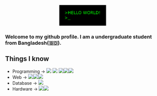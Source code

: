 <div align = "center" >
  <img alt="GIF" width='30%' src="https://github.com/Mrrobi/Mrrobi/blob/master/img/hello.gif" />
</div>

### Welcome to my github profile. I am a undergraduate student from  Bangladesh(:bangladesh:).

## Things I know
* Programming -> <img src="https://img.icons8.com/color/48/000000/c-programming.png"/>&nbsp;<img src="https://img.icons8.com/color/48/000000/c-plus-plus-logo.png"/> <img src="https://img.icons8.com/color/48/000000/java-coffee-cup-logo.png"/><img src="https://img.icons8.com/color/48/000000/python.png"/><img src="https://img.icons8.com/fluent/48/000000/android-os.png"/>
* Web -> <img src="https://img.icons8.com/color/48/000000/html-5.png"/><img src="https://img.icons8.com/color/48/000000/css3.png"/><img src="https://img.icons8.com/officel/48/000000/php-logo.png"/>
* Database -> <img src="https://img.icons8.com/ios/50/000000/mysql-logo.png"/>
* Hardware -> <img src="https://img.icons8.com/color/48/000000/arduino.png"/><img src="https://img.icons8.com/color/48/000000/raspberry-pi.png"/>
